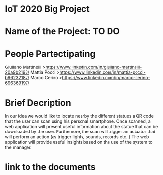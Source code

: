 # IoT 2020 Big Project

# Name of the Project: TO DO
# People Partectipating
Giuliano Martinelli  >https://www.linkedin.com/in/giuliano-martinelli-20a9b2193/
Mattia Pocci  >https://www.linkedin.com/in/mattia-pocci-b96232187/
Marco Cerino >https://www.linkedin.com/in/marco-cerino-696369197/

# Brief Decription

In our idea we would like to locate nearby the different statues a QR code that the user can scan using his personal smartphone.
Once scanned, a web application will present useful information about the statue that can be downloaded by the user.
Furthemore, the scan will trigger an actuator that will perform an action (as trigger lights, sounds, records etc..)
The web application will provide useful insights based on the use of the system to the manager.


# link to the documents








